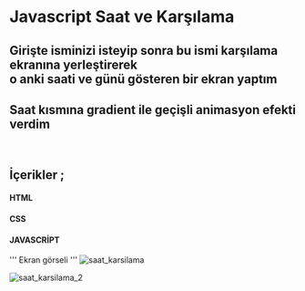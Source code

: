# Javascript Saat ve Karşılama
## Girişte isminizi isteyip sonra bu ismi karşılama ekranına yerleştirerek </br> o anki saati ve günü gösteren bir ekran yaptım
## Saat kısmına gradient ile geçişli animasyon efekti verdim

</br>

## İçerikler ;

#### HTML
#### CSS
#### JAVASCRİPT

'''
 Ekran görseli
 '''
![saat_karsilama](https://github.com/user-attachments/assets/bdc0e62a-af25-4313-856c-ecbfa8c115ff)

![saat_karsilama_2](https://github.com/user-attachments/assets/2a6f4a7f-c9b4-43f7-aded-25776408812c)
